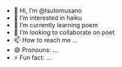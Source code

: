 - 👋 Hi, I’m @tsutomusano
- 👀 I’m interested in haiku
- 🌱 I’m currently learning poem
- 💞️ I’m looking to collaborate on poet
- 📫 How to reach me ...
- 😄 Pronouns: ...
- ⚡ Fun fact: ...

<!---
tsutomusano/tsutomusano is a ✨ special ✨ repository because its `README.md` (this file) appears on your GitHub profile.
You can click the Preview link to take a look at your changes.
--->
